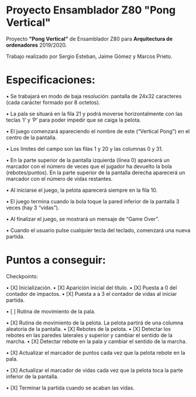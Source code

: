 # Proyecto Ensamblador Z80 "Pong Vertical"
Proyecto <b>"Pong Vertical"</b> de Ensamblador Z80 para <b>Arquitectura de ordenadores</b> 2019/2020.

Trabajo realizado por Sergio Esteban, Jaime Gómez y Marcos Prieto.

# Especificaciones:

• Se trabajará en modo de baja resolución: pantalla de 24x32 caracteres (cada
carácter formado por 8 octetos).

• La pala se situará en la fila 21 y podrá moverse horizontalmente con las teclas ‘I’
y ‘P’ para poder impedir que se caiga la pelota.

• El juego comenzará apareciendo el nombre de este (“Vertical Pong”) en el centro
de la pantalla.

• Los límites del campo son las filas 1 y 20 y las columnas 0 y 31.

• En la parte superior de la pantalla izquierda (línea 0) aparecerá un marcador con
el número de veces que el jugador ha devuelto la bola (rebotes/puntos). En la
parte superior de la pantalla derecha aparecerá un marcador con el número de
vidas restantes.

• Al iniciarse el juego, la pelota aparecerá siempre en la fila 10.

• El juego termina cuando la bola toque la pared inferior de la pantalla 3 veces (hay
3 “vidas”).

• Al finalizar el juego, se mostrará un mensaje de “Game Over”.

• Cuando el usuario pulse cualquier tecla del teclado, comenzará una nueva
partida.

# Puntos a conseguir:
Checkpoints:

•	[X] Inicialización.
•	[X] Aparición inicial del título.
•	[X] Puesta a 0 del contador de impactos.
•	[X] Puesta a a 3 el contador de vidas al iniciar partida.

•	[ ] Rutina de movimiento de la pala.

•	[X] Rutina de movimiento de la pelota. La pelota partirá de una columna aleatoria de la pantalla.
•	[X] Rebotes de la pelota. 
•	[X] Detectar los rebotes en las paredes laterales y superior y cambiar el sentido de la marcha.
•	[X] Detectar rebote en la pala y cambiar el sentido de la marcha.

•	[X] Actualizar el marcador de puntos cada vez que la pelota rebote en la pala.

•	[X] Actualizar el marcador de vidas cada vez que la pelota toca la parte inferior de la pantalla.

•	[X] Terminar la partida cuando se acaban las vidas.
